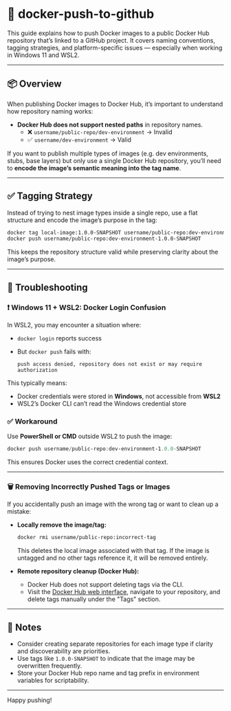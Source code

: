 # 🐳 docker-push-to-github

This guide explains how to push Docker images to a public Docker Hub repository that’s linked to a GitHub project. It covers naming conventions, tagging strategies, and platform-specific issues — especially when working in Windows 11 and WSL2.

---

## 📦 Overview

When publishing Docker images to Docker Hub, it’s important to understand how repository naming works:

- **Docker Hub does not support nested paths** in repository names.
  - ❌ `username/public-repo/dev-environment` → Invalid
  - ✅ `username/dev-environment` → Valid

If you want to publish multiple types of images (e.g. dev environments, stubs, base layers) but only use a single Docker Hub repository, you’ll need to **encode the image’s semantic meaning into the tag name**.

---

## ✅ Tagging Strategy

Instead of trying to nest image types inside a single repo, use a flat structure and encode the image’s purpose in the tag:

```bash
docker tag local-image:1.0.0-SNAPSHOT username/public-repo:dev-environment-1.0.0-SNAPSHOT
docker push username/public-repo:dev-environment-1.0.0-SNAPSHOT
```

This keeps the repository structure valid while preserving clarity about the image’s purpose.

---

## 🧩 Troubleshooting

### ❗ Windows 11 + WSL2: Docker Login Confusion

In WSL2, you may encounter a situation where:

- `docker login` reports success
- But `docker push` fails with:

  ```
  push access denied, repository does not exist or may require authorization
  ```

This typically means:
- Docker credentials were stored in **Windows**, not accessible from **WSL2**
- WSL2’s Docker CLI can’t read the Windows credential store

### ✅ Workaround

Use **PowerShell or CMD** outside WSL2 to push the image:

```powershell
docker push username/public-repo:dev-environment-1.0.0-SNAPSHOT
```

This ensures Docker uses the correct credential context.

---

### 🗑️ Removing Incorrectly Pushed Tags or Images

If you accidentally push an image with the wrong tag or want to clean up a mistake:

- **Locally remove the image/tag:**
  ```bash
  docker rmi username/public-repo:incorrect-tag
  ```
  This deletes the local image associated with that tag. If the image is untagged and no other tags reference it, it will be removed entirely.

- **Remote repository cleanup (Docker Hub):**
  - Docker Hub does not support deleting tags via the CLI.
  - Visit the [Docker Hub web interface](https://hub.docker.com), navigate to your repository, and delete tags manually under the "Tags" section.

---

## 🧠 Notes

- Consider creating separate repositories for each image type if clarity and discoverability are priorities.
- Use tags like `1.0.0-SNAPSHOT` to indicate that the image may be overwritten frequently.
- Store your Docker Hub repo name and tag prefix in environment variables for scriptability.

---

Happy pushing!
